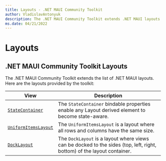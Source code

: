 ```yaml
---
title: Layouts - .NET MAUI Community Toolkit
author: VladislavAntonyuk
description: The .NET MAUI Community Toolkit extends .NET MAUI layouts.
ms.date: 04/21/2022
---
```


# Layouts

## .NET MAUI Community Toolkit Layouts

The .NET MAUI Community Toolkit extends the list of .NET MAUI layouts. Here are the layouts provided by the toolkit:

| View | Description |
| --------- | ----------- |
| [`StateContainer`](StateContainer.md) | The `StateContainer` bindable properties enable any Layout derived element to become state-aware. |
| [`UniformItemsLayout`](UniformItemsLayout.md) | The `UniformItemsLayout` is a layout where all rows and columns have the same size. |
| [`DockLayout`](DockLayout.md) | The `DockLayout` is a layout where views can be docked to the sides (top, left, right, bottom) of the layout container. |
